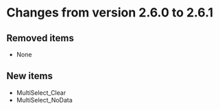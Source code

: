 # Changes from version 2.6.0 to 2.6.1

## Removed items
  * None

## New items
  * MultiSelect_Clear
  * MultiSelect_NoData